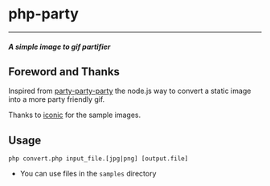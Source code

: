 # php-party
-----
##### A simple image to gif partifier

## Foreword and Thanks
Inspired from [party-party-party] the node.js way to convert a static image into
a more party friendly gif.

Thanks to [iconic] for the sample images.

## Usage
`php convert.php input_file.[jpg|png] [output.file]`

- You can use files in the `samples` directory

[party-party-party]: https://github.com/scotchfield/party-party-party
[iconic]: https://github.com/iconic/open-iconic
